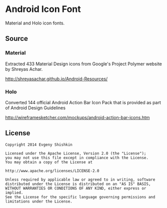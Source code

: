 Android Icon Font
=================

Material and Holo icon fonts.

Source
------

### Material

Extracted 433 Material Design icons from Google's Project Polymer website by Shreyas Achar. 

<http://shreyasachar.github.io/Android-Resources/>


### Holo

Converted 144 official Android Action Bar Icon Pack that is provided as part of Android Design Guidelines

<http://wireframesketcher.com/mockups/android-action-bar-icons.htm>


License
-------

    Copyright 2014 Evgeny Shishkin
    
    Licensed under the Apache License, Version 2.0 (the "License");
    you may not use this file except in compliance with the License.
    You may obtain a copy of the License at
    
    http://www.apache.org/licenses/LICENSE-2.0
    
    Unless required by applicable law or agreed to in writing, software
    distributed under the License is distributed on an "AS IS" BASIS,
    WITHOUT WARRANTIES OR CONDITIONS OF ANY KIND, either express or implied.
    See the License for the specific language governing permissions and
    limitations under the License.